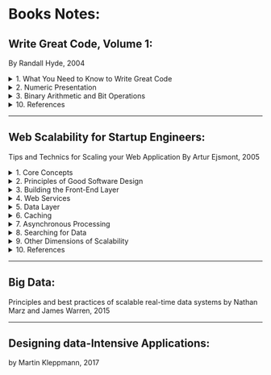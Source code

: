 # Books Notes:

## Write Great Code, Volume 1:
By Randall Hyde, 2004

<details>
<summary>1. What You Need to Know to Write Great Code</summary>
</details>

<details>
<summary>2. Numeric Presentation</summary>

- Radix: Base 
- Binary representation in programming languages: 
	- MASM t assembler adds a suffix: 
		- 1001b = 1001B = 10 base 10 
		- 1001 = One hundredand one base (radix) 10 
- Hexadecimal representation: 
	- How to make the difference between the numbers DEAD, BEEF, FEED, DEAF from standard program identifiers
	- C, C++, C#, Java add a prefix: 0xDEAD 
	- MASM adds a sufix h or H and should beggin with a digit (0-9): 
		- 0A001h, 234H
		- Something obiguous like "dead" would be written "0deadh" 
- Numeric String Presentation: 
	- Reading/writing a number from/to a user’s consol involve a string to number conversion (cin >> i in C++) 
	- A conversion from/to a string to/from a number is low 
	- It requires multiple steps
	- E.g., Conversation of a string to an unsigned integer: 
		- (1) Initialize an integer variable to 0 
		- (2) If there are no digits in the string, then the algorithm is complete and the variable holds the numeric value 
		- (3) Fetch the next digit (going from left to right) from the string 
		- (4) Multiply the variable by then and then add the digit fetched in step (3) 
		- Go to step (2) 
	- Converting an integer to a string takes even more effort 
		- It involves divisions by 10 
		- Division is very slow 
	- Great programmer will be careful the use of numeric/string conversions
		- Only use them when necessary 
- Internal numeric Representation: 
	- Make sure that your program use data objects that the machine can represent efficiently 
	- A Bit: 
	- A Nibble:
		- 4 bits
		- Most computer systems don’t provide efficient access to nibbles in memory 
	- A byte: 
		- 8 bits 
		- The smallest addressable Data item on many CPUs 
		- The CPU can efficiently retrieve data on a 8-bit boundary from memory 
		- It’s the smallest unit of a storage on most machines 
		- Many languages use bytes to represent objects that require fewer than 8 bits such as Boolean 
		- To describe bits within a bytes, a bit number is used: 
		- Bit 0: LO, the Low Order bit or Least Significant bit 
		- Bit 1: ...
		- Bit 7: HO, Highest Order or Most Significant bit 
	- A word: 
		- It has a different meaning depending on the CPU 
		- On some CPU, it’s a 16-bit Object 
		- On other CPU, it’s a 32-bit or 64-bit Object 
		- In the 80x86 terminology, it’s 16-bits quantity 
		- Bit number 0… 15, LO, HO 
	- A double word: 
		- It's also called: dword 
		- In the 80x86 terminology, it’s a 32-bit Object 
		- CPU handles efficiently objects up to a certain size (typically 32 or 64 bits) 
		- This doesn’t mean that we can’t work with larger objects 
		- It simply becomes less efficient to do so 
		- This is why you typically won’t see programme handling numeric objects much higher than about 128 or 256 bits
	- A Quad word: 64 bits 
	- A Long word: 128 bits (a convention in the book only) 
	- A tbyte: 
		- An 80-bit type that is on Intel 80x86 platforms 
		- The 80x86 CPU family uses tbyte variables to hold extended precision floating-point values and certain binary-coded decimal (BCD) values
- Signed Numbers - The 2’s complement numbering system: 
	- It uses the HO bit as a sign bit 
	- With n digits, we can represent -2^[n -1] to +2^[n-1] - 1
	- E.g., with a 8-bit number 0x80 (10000000) is the smalled 16-bit negative number
	- Negation Algorithm:
		- Invert all the bits in the number 
		- Add +1 and Ignore any overflow 
		- E.g. 1, 0x05 (+5) => (Inversion) 0xFA =>(+1) 0xFB (-5) 
		- E.g. 2, 0xFB (-5) => 0x04 => 0x05 (+5) 
		- E.g. 3, 0x80 (smallest negative number in 8-bit representation) => 0x7F => 0x80
	- Smallest negative number in n-bit doesn't have a positive representation in n-bit representation (see n-bit representation limit above)
	- A single negative value will have different representations depending on size of the representation:
		- E.g. 1, -64:
			- It's 0xC0 in a 8-bit representation 
			- It's 0xFFC0 in a 16-bit representation
		- E.g. 2, -126: 
			- It's 0x82 in 8-bit representation
			- It's 0xFF82 in a 16-bit representation
- Some useful Properties of Binary Numbers: 
	- If LO bit = 1 in a binary (integer) => odd
	- If LO bit = 0 in a binary (integer) => even 
	- If the n LO bit of a binary number all contain 0 => the number is evenly divisible by 2^n
		- 00011000 (+24) => it's divisible by 2^3 (+8)
		- 00101000 (+40) => it's divisible by 2^3 (+8)
		- 10101000 (-88) => it's divisible by 2^3 (+8)
	- If a binary value contains a 1 in bit position p and 0s everywhere else => it’s equal to 2^p
		- 00001000 (p: 3) is equal to 2^3 (+8)
		- 01000000 (p: 7) is equal to 2^7 (+128)
	- If a binary value contains all 1s from Bit 0 to bit p - 1 and 0 elsewhere => it’s equal to 2^p - 1
		- 00001111 (p: 4) is equal to 2^4 - 1 (+15)
		- 01111111 (p: 7) is equal to 2^7 - 1 (+127) 
	- Shifting all bits in a number to the left by 1 position multiplies the binary value by 2
		- Shift(00001110, -1):(14*2) 00011100 (1C:28)
		- What about signed binary numbers?
	- Shifting all bits of an unsigned binary number to the right by 1 position divides the number by 2
		- Shift(00001110, +1) (14/2) 00000111 (+7)
		- Shift(00000111, +1) (7/2) 00000011 (+3)
	- Multiplying 2 n-bit binary values together may require as many as 2*n bits to hold the result
	- Adding or substracting 2 n-bit binary values never requires more than n+1 bits to hold the result
	- Inverting all bits in a binary number is the same thing as negating (changing the sign) and then substracting 1 from the result
		- Not n = n * (-1) - 1
	- Incrementing (adding 1 to) the largest unsigned binary value for a given number of bits always produces a value of 0
	- Decrementing (substracting 1 from) zero always produces the largest unsigned binary value for a given number of bits
	- An n-bit value provides 2^n unique combinations of those bits
	- The value 2^n - 1 contains n bits, each containing the value 1
	- You should memorize all the powers of 2 from 2^0 through 2^16, as these values come up in programs all the time
- Sign Extension, Zero Extension, and Contraction:
	- Extension of a non-negative value is different from the extension of a negative value:
		- E.g. of a non-negative value: 0x40 in 8-bit is 0x0040 in 16-bit
		- E.g. of a negative value: 0x82 in 8-bit is 0xFF82 in 16-bit (see 2's compliment numbering system above)
	- The sign extension:
		- It's extending a value from some number of bits to a greater number of bits
		- It requires to copy the sign bit (1) into the additional HO bits in the new format
		- E.g., Assigning a smaller integer to a larger integer
		- It never fails but...
		- It isn't always free even if it seems easy
		- It may require more machine instructions than using data with 2 like-sized integer variables
		- It never fails
	- The zero extension:
		- It's the sign extension for unsigned values
		- It requires to copy 0 into the additional HO bits in the new format
		- It never fails but it isn't always free... see sign extension above
	- The sign contraction:
		- It's converting a value with some number of bits to the same value with a few number of bits
		- It can fail or generate a completly different number
		- E.g., sign contract of -448 from a 16-bit representation 0xFE40 to a 8-bit can fail or generate a different number 0x40 (+64)
		- C language simply stores the LO portion of the number into a smaller variable and throws away the HO portion 
		- The algorithm is:
		- 1st Check All HO bytes that we want to discard 
		- If any HO bytes contain a value different from either 0x00 or OxFF (sign), conversion can't be done
		- 2nd Check the HO bit of the resulting value
		- It must match every bit removed in the previous step (either 0s or 1s)
		- E.g., sign contract 16-bit values to 8-bit values:
		- 0xFF80 is possible (0x80): discarded byte is 0xFF, HO bit in the resulting number (80) is equal to bits removed (1s of 0xFF byte)
		- 0x0040 is possible (0x40): discarded byte is 0x00, HO bit in the resulting number (40) is equal to bits removed (0s of 0x00 byte)
		- 0x0100 isn't possible: discarded byte 0x01 isn't 0x00 nor 0xFF
		- 0xFF40 isn't possible: discarded byte 0xFF, HO bit in the resulting number (40) isn't equal to bits removed (1 of 0xFF byte)
	- Recommendations:
		- Use sign extension carefully as it isn't always free
		- Avoid sign contraction as much as possible
		- Compare the number to contract with upper and lower bounds values before contraction
		- In low-level languages such as C/C++, turn this into a macro (#define) otherwise our code may become unreadble
		- In high-level languages, a check may be done automatically, handle exceptions
- Saturation:

</details>

<details>
<summary>3. Binary Arithmetic and Bit Operations</summary>


</details>

<details>
<summary>10. References</summary>

- Books:
- Whitepapers:
- Articles:
- Talks:

</details>

---

## Web Scalability for Startup Engineers:
Tips and Technics for Scaling your Web Application
By Artur Ejsmont, 2005

<details>
<summary>1. Core Concepts</summary>

- Most scalability issues can be boiled down to just few measurements: 
	- Handling more data 
	- Handling higher concurrency levels 
	- Handling higher interaction rate 
- Vertical Scalability: 
	- Adding more I/O capacity by adding more hard drives in Redundant Array of Independent Disks (RAID) arrays 
	- I/O throughput and disk saturation are the main bottlenecks in database servers 
	- Adding more derived and setting up a RAID array can help to distribute reads and write across more devices 
	- RAID 10 
	- Improving I/O access times but switching to Solid-State drives (SSD). SSD and Sequential Read/write: The difference isn’t that big 
	- Even For some No SQL databases such as Cassandra, SSD is less attractive because of this sequential write/read
	- Reducing I/O operations by increasing RAM => this means more space for the file system cache and more working memory for the application
	- Improving network throughput upgrading network interfaces or installing new ones: 
		- Upgrade network provider’s connection or even upgrade your network adapters to allow greater throughput
	- Switching to servers with more processors or more virtual core (threads) 
	- Limits of Vertical Scaling: 
		- Cost: Cost of RAM of 256GB >>> RAM of 128GB ($18,000.00 >>> $3,000.00)
		- Database and applications limits due to Locks of share memory (lock contention)
- Isolation of services: 
	- It is moving different parts of the system to separate physical servers by installing each type of service on a separate physical machine
	- A service is an application like:
		- A web server (Apache for example) or 
		- A database engine (MySQL), 
		- File Transfer Protocol (FTP), 
		- DNS, cache, etc. 
	- Functional Partitioning: Divide your web app into smaller independent pieces and host them on separate machines 
		- Admin console where customers can manage their accounts: Machine 1, 
		- Main application business in Machine 2 
		- Each part of the app would use a different subdomain so that traffic would be directed to it based simply on the IP address of the web server 
- Content Delivery Network (CDN): 
	- It is a pScalability for Static Content 
	- A CDN is a hosted service that takes care of global distribution of static files (images, JavaScript, CSS, videos) 
	- It works as an HTTP proxy: 
		- Clients that need to download static files connect to one of the servers owned by the CDN provider instead of your servers 
		- If the CDN server doesn’t have the requested content yet, it asks your server for it and caches it from then on
	- This will reduce the amount of bandwidth your servers need
	- CDN would serve static content from the closest data center
- Horizontal Scalability: 
	- Distribution of the Traffic
	- Horizontally Scalable systems don’t need strong servers; they usually run on lots of cheap “commodity” servers
	- But it requires a specific architecture (different from 1 server system architecture)
	- Areas where it is easiest to achieve horizontally Scalability: Web Servers, Caches
	- Area where it is more difficult: databases, other persistence stores
	- Round-Robin DNS service: 
		- It used to distribute traffic among web servers 
		- It is a DNS server feature allowing you to resolve a single domain name to one of many IP addresses 
		- Once a client received an IP address, it will only communicate with the selected server 
- Web Services Layer (7): 
	- It contains our application logic (business)
	- It is decoupled from the front-end layer (presentation and business logic are decoupled)
	- It makes "Functional Partitions" easier to create
	- The communication protocol used between front-end app. and web services is usually "Representational State Transfer" (REST) or Simple Object Access Protocol (SOAP) 
	- They should be kept Stateless: this make easier to scale them horizontally
	- They're often deployed in parallel to front-end application servers rather than hidden behind them (because they're exposed to 3rd-Parties and directly to customers)
- Additional Components: Since frond-end servers and web services are stateless, web applications often deploy: 
	- Object caches (5): used by bother frond-end application servers and web services
	- Message queues (6): used to postpone some of the processing to a later stage and to delegate work to queue worker machines 
	- Queue Worker Machines (10): they're offline job-processing servers providing high-latency functions (such as asynchronous notifications and order fulfillment
- Data Persistence Layer: 
	- Most difficult layer to scale horizontally
	- It is an area of polyglot persistence: 
		- Where multiple data stores are used by the same company to leverage their unique benefits
		- It allows better scalability
- Application Architecture: 
	- Domain-Driven Design: It should evolve around the business model (it shouldn't revolve around a framework or any particular technology)
	- Front-end:
		- The layer translating between the public interface and internal service calls
		- It will live in Front-end Servers (should be as dumb as possible, see Front-end layer above)
		- It should allow communication over HTTP (AJAX, web sessions, for example)
		- It should be as a plugin that could be removed, replaced or plugged back in, plug mobile front-end or command line front-end
		- It should be decoupled from the web service layer (business logic) 
		- It shouldn't be aware of any databases/3rd-party services
		- It could send events to message queues and use cache back ends to increase the speed and scaling
		- Whenever we can cache an entire (fragment of) HTML page, we save much more processing time than caching just the related database query 
	- Web Services: 
		- This is called: Service-Oriented Architecture (SOA)
		- I don't consider SOAP, REST, JSON or XML in the definition of SOA, as they are implementation details
		- It will live only in the web services layer
		- It is where most of the processing has to happen
		- It is where most of the business logic should live
		- Multi-Layers Architecture, Hexagonal Architecture, Event-Driven Architecture
	- Supporting Technologies:
		- Message queues, application cache and search engine
		- They are usually 3rd party software products configured to work with our system
		- They could be considered as black boxes in the context of architecture
		- Data stores (Databases): they should also be considered as black boxes and as plug-and-play extensions
		- 3rd-party services: 
			- They are put outside of our system boundary 
			- They should be isolated by wrapping them in a layer of indirection (a good way to minimize the risk and our dependency on their availability)
	- Figure 1-10 High-level overview of the data center infrastructure:
		- ![Figure 1-10 High-level overview of the data center infrastructure](https://s3-us-west-2.amazonaws.com/hamidgasmi.com/Books/WebScalabilityforStartupEngineers/1-CoreConcepts-01.png)

</details>

<details>
<summary>2. Principles of Good Software Design</summary>

- Simplicity: Keep thing simple but no simpler
- Hide Complexity and Build Abstraction 
	- Local simplicity is achieved by ensuring that you can look at any single class/module/application and quickly understand what its purpose is and how it works 
		- When we look at a class:
			- We should be able to quickly understand how it works without knowing all the details of how other remote parts of the system work
			- We should only have to comprehend the class at hand to fully understand its behavior 
		- When we look at a module, 
			- We should be able to disregard the methods and think of the module as a set of classes 
		- When we look at an application, 
			- We should be able to identify key modules and their higher-level functions, 
			- but without the need to know the classes’ details 
		- When we look at a System, 
			- We should be able to see only our top level applications and identify their responsibilities 
			- without having to care about how they fulfill them 
	- At module level: No class should depend on more than few other interfaces or classes 
	- Avoid over engineering: 
		- This means building a solution that is much more complex than is really necessary
		- When we try to predict every possible use case and every edge case, we lose focus on the most common use cases
		- Good design allows you to add details and features later 
		- Build iteratively 
	- Test-Driven Development: 
		- Write tests first then implement the actual functionality 
		- Since we write tests first, we wouldn’t add unnecessary functionality as it would require us to write tests for it as well 
		- This allow us to focus on the output first (in other words the clients needs) before jumping on the solution 
		- Models of Simplicity in Software Design: 
			- Grails, Hadoop and Google Maps API are a few models of simplicity (great places for further study) 
			- Grails: Read Grails in Action and Spring Recipes 
			- Hadoop: (mapReduce paradigm, Hadoop platform). Open source
			- To read: MapReduce white paper and Hadoop in Action 
- Loose Coupling: to keep coupling between parts of our system as low as necessary
	- Avoiding unnecessary coupling by generating public getters/setters: never do it 
		- Make them protected/public only when it is really necessary 
		- Hide as much as we can and expose as little as possible 
	- Avoiding unnecessary coupling: 
		- When clients of a module/class need to invoke methods in a particular order for the work to be done correctly 
		- Often it's caused by bad api design, such as the existence of initialization functions 
		- Clients of modules/classes shouldn’t have to know how you expect them to use our code 
	- Avoiding unnecessary coupling by avoiding circular dependencies between layers of the same application/modules/classes 
	- A diagram of a well-designed module should look more like a tree (directed a cyclic graph) rather than a social network graph 
	- E.g. of loose coupling: the design of Unix command-line programs and their use of pipes
	- E.g. of loose coupling: Simple Logging Facade for Java (SLF4J) 
		- To check it’s structure and to compare to Log4J and Java Logging API 
	- Books to read regarding loose coupling: 1,2,10,12,14,22,27,31 
	- DRY - Don’t Repeat yourself: 
		- Avoid reimplementing functions that exists: hashing functions, sorting, b-trees, model view controller (MVC) frameworks, database abstraction layers 
		- Use libraries/tools/frameworks that do exist. Start 1st by searching online if there are any open-source alternative available out there 
		- Use Design Patterns. Books: 1, 7,10,36,1 
		- Create web services to avoid duplicating a functionality into each application 
	- Coding to Contract or coding to interface: 
		- By creating explicit contracts, we extract the thing that clients are allowed to see and depend upon 
		- For methods, the contract is their signature 
		- For classes, the contract is the public interface of the class: all accessible method and their signatures 
		- For modules, the contract includes all the publicly available classes/interfaces and their public method signatures 
		- For applications, the contract means some form of a web service API specification 
		- We should depend on the contracts instead of implementation whenever we can 
		- Interfaces should only depend on other interfaces and never on concrete classes 
		- Classes should depend on interfaces as much as possible 
	- Draw Diagrams: 
		- Use case, class diagram, module diagrams 
		- UML books: 1,7,10 
		- Tool: Cloud based too: draw.io 
- Single Responsibility: 
	- Classes should have one single responsibility and no more 
	- This will let our module/application/system decoupled and makes easy our unit tests
	- Guidelines: If a class breaks any of the guidelines below, it is a good indicator that we may need to revisit and potentially refactor it 
	- Class Length: Keep a class length below 2 to 4 screens of code 
	- Dependency: Ensure that our class depend on no more than 5 other interfaces/classes 
	- Ensure that a class has a specific goal/purpose 
	- Class Comment: 
		- Summarize the responsibility of the class in a single sentence
		- Put it in a comment on top of the class name 
		- If we find it hard to summarize the class responsibility, it usually means that our class does more than one thing 
	- On the higher level, module or application we should 
		- limit the scope of each of them 
		- Isolate them from the rest of the system by using an explicit interface (a web service, for example) 
		- summarize its responsibility in 1 or 2 sentences 
	- Helpful Concepts: 
		- Design Patterns as strategy, iterator, proxy and adapter (books: 5, 7) 
		- Domaine-driven design (book: 2) 
		- Good software design books (1, 3, 7)
- Open-Closed Principle: 
	- It stands for "open for extension and closed for modification" 
	- It "... Maximizes the number of decisions not made." - Robert Martin
	- It allows us to leave more options available and delay decisions about the details 
	- It reduces the need to change existing code 
	- We should make the code flexible: Generic types, Interfaces, Comparators
- Dependency Injection: 
	- It provides references to objects that the class depends on, instead of allowing the class to gather the dependencies itself 
	- It is about knowing as little as possible: 
		- It allows classes to "not know" how their dependencies are assembled, 
		- Where they come from, or what actual implementation are fulfilling their contracts 
	- It can be summarized as:
		- Not using the "new" keyword in our classes and 
		- Demanding instances of our dependencies to be provided to our class by its clients 
		- We could use a constructor-based dependency injection 
	- It is limited to object created and assembly of its dependencies 
	- E.g., Java Spring framework or Grails framework 
- Inversion of Control (IOC): 
	- It is a broad principle that includes Dependency Injection principle
	- It is a method of removing responsibilities of a class to make it simpler and less coupler to the rest of the system 
	- It is not having to know who will create and use your objects, how, or when 
	- Instead of us being in control of creating instances of our objects and invoking methods, 
	- We become the creator of plugins or extensions to the framework 
	- IOC will look at the web request and figure out which classes should be instantiated and which components should be delegated to
	- E.g., Spring, Symfony, Rails, Java EE containers 
	- Components of a good IOC framework include the following: 
		- We can create plugins for our framework 
		- Each plugin is independent and can be added or removed at any time 
		- Our framework can auto-detect these plugins, or there is a way of configuring which plugin should be used and how 
		- Our framework defines the interface for each plugin type and it isn't coupled to plugins themselves 
- Designing for Scale: 
	- It comes with costs: 
		- 90% of startups fail; 
		- 9% succeed moderately and have limited scalability need; 
		- < 1% of them ever grow to the size that requires horizontal scalability 
	- Do not overengineer by preparing for scale that we will never use
	- Estimate first carefully the most realistic scalability needs of our system and design accordingly
	- Could be broken down to 3 basic design techniques: 
		- Adding more clones: adding indistinguishable components 
		- Functional partitioning: dividing the system into smaller subsystem based on functionality 
		- Data partitioning: keeping a subset of the data on each machine 
- Adding More Clones: 
	- It is the easiest and most common scaling strategy 
	- It is design our application in a way that would allow to scale by simply adding more clones (an copy of a component or a server) 
	- It is to be able to send each request to a random clone and get a correct result 
	- Pay attention to where you keep the application state and how we propagate state changes among our clones 
		- It works best for stateless services: it doesn't depend on the local state of the server so processing the request doesn't affect the way the service behaves)
		- Not stateless services are also using this technique. It is challenging though because we need to find ways to synchronize (by using replication for example) all clones and make them interchangeable 
	- Adding more Web Servers Clones: 
		- It is to distribute the load equally among the all web servers 
		- It is done by a load balancer 
- Functional Partitioning: 
	- It is about creating subsystems out of different parts of our system 
	- From infrastructure perspective, functional partitioning is the isolation of different server roles 
	- We divide our data centers into different server types: object cache servers, message queue servers, queue workers, web servers, data store engines, and load balancers 
	- It is the key practices of SOA architecture 
	- Our services could share underlying infrastructure (data store servers, for example) or they could be hosted separately. By giving our services more autonomy, we promote coding to contract and allow each service to make independent decisions as to what components are required and what the best way to scale them out is 
- Data partitioning: 
	- It is to partition the data to keep subsets of it on each machine instead of cloning the entire data set onto each machine 
	- It is the most complex and expensive technique because we need to be able to locate the partition on which the data lives before sending queries to the servers and that queries spanning multiple partitions may become very inefficient and difficult to implement 
	- Share-nothing principle:
		- each server has its own subset of data, which it can control independently 
		- Each node (server) is autonomous and propagation (replication) and locking aren't needed 
- Design for Self-Healing (Availability, monitoring): 
	- It is designing software for high availability and self-healing 
	- A system is considered available as long as it performs its functions as expected from the client's perspective 
	- It doesn't matter if the system is experiencing internal partial failure as long as it does not affect the behavior that clients depend on 
	- Systems are measured in the "numbers of nines":
		- A system with availability of 2 nines is available 99% of the time (3.5 days of outage per year) 
		- A system with availability of 5 nines is available 99.999% of the time (5 minutes of outage per year) 
	- Failure must be considered a norm, not a special condition (hope for the best but prepare for the worst): with 1000 servers can easily give us a few failing servers every single day. There're other reason for failure such as power outages, network failures (timeouts for example) and human errors 
	- E.g.:
		- Netflix's Chaos Monkey. Netflix decided that the best way to prove that the system can handle failures is to actually cause them on an ongoing basis and observe how the system responds 
		- Crash-Only concept: the system should always be ready to crash, and whenever it reboots, it should be able to continue to work without human interaction (CouchDB implement this concept and doesn't even provide any shutdown functionality: if you want to stop a CouchDB instance, you just have to terminate it) 
	- In practice, it is mainly about removing single points of failure and graceful failover 
		- Single point of failure is any piece of infrastructure that is necessary for the system to work properly 
		- E.g., DNS server (Domain Name System) if we have only one; database master server; file store server 
		- Solution 1: Redundancy (if it is a good investment): is having more than one copy of each piece of data or each component of the infrastructure 
		- Solution 2: without a redundancy, special attention + prepare a disaster recovery plan (business continuity plan) for all pieces of infrastructures 
	- Self-Healing example: it is about minimizing the mean time to recovery and automating the repair process. An example is: Cassandra 
		- Mean time to recovery is the key component of the availability equation. Mean time to failure / (mean time to failure + mean time to recovery) 
		- So if you can't control mean time to failure (if you're using cloud infrastructure for example), we need to focus on mean time to recovery. In fact, Cloud hosting services like AWS use cheaper hardware, trading low failure rates for low price

</details>

<details>
<summary>3. Building the Front-End Layer</summary>

- Approaches to building web application:
	- Traditional multipage web application: 
		- Each request result is the browser reloading an entire page with the response received from the server
		- 2 decade old but still used for its simplicity
		- In the scope of this book
	- Single-page application (SPAs):
		- These execute the most business logic in the browser
		- They built in JavaScript (mainly)
		- Web servers often reduced to providing a data api and security layer
		- Any action on user interface, JavaScript code may initiate asynchronous calls to the server to load/save data
		- Based on the response received, JavaScript code replaces parts of the user interface
		- Popular with AngularJS and mobile app framework like Sencha Touch and Ionic
		- It isn’t in this book scope
	- Hybrid applications:
		- They way modern web application are built
		- Hybrid of 2 approaches above
- Managing State
	- State: it is any data The would have to be synchronized between servers to make them identical
	- Stateless: property of a service/server/object 
		- It doesn’t hold any data (state)
		- It makes instances of the same type interchangeable
		- It allows better Scalability
		- They delegate to external services/servers/objects any data that need to be synchronized across other servers/services/objects
	- Stateful:
		- It does hold data that other instances can’t access
		- Examples: user session data, local files, local memory state, locks
- Types of states stored in the frontend layer:
	- Managing HTTP Session:
	- HTTP protocol is stateless
	- There’re techniques to create a concept of a session on top of HTTP so that sever could recognize multiple requests from the same user as parts of same session
	- HTTP Sessions are implemented using cookies
	- To make services dealing with sessions stateless, there’re 3 ways:
		- Store session state in cookies: simple but could reduce performance if session size is big
		- Delegate the session storage to an external data store: Memcached, Redis, DynamoDB, Cassandra, Teracotta an object-clustering technology for Java JVM-based languages (Groovy, Scala, Java) Teracostta allows for transparent object access from multiple machines by introducing synchronization, distributed locking , and consistency guarantees
		- Use a load balancer that supports sticky sessions: web servers are stateful but the load balancer assigns a web server for each client and by injecting a load balancer cookie (additional) to the responses, it allows to keep track of each user is assigned to which server It isn’t recommended!
- Managing files: there’re 2 types of files
	- User-generated content being uploaded to our servers
	- Files generated by our system that need to be downloaded by the user:
		- Sometimes, we can get away with generating files on the fly and avoid storing them
		- But in many cases, we need to store the files in their exact form to ensure they will never change (invoices)
	- Technology: Simple Storage Service (S3 private or public bucket), Azure Blob Storage as the distributed file storage for our files. Cheap and a good fit in the early stages of development, when it may not make sense to store all files internally on our infrastructure
	- Public files: We should always use a content delivery network (CDN) provider to deliver public files to our users. By setting a long expiration policy on public files, we’ll allow CDN to cache them effectively forever. Then, the original servers will receive less traffic, thereby making them easier to scale
	- Private files: CDN isn’t used. Simple storage service (S3 private bucket, for example)
	- Technology 2: 
		- build our own file storage and delivery solution 
		- Look for open source components, but we’ll most likely need to build and integrate the system ourself (considerable amount of work) 
		- To use Redundant Array of Independent Disk (RAID) controllers and distribute files among your file servers (if lot of files to store but do not need a lot of throughput) 
		- Think about high availability issues (Redundancy on 1 drive may not be enough, to store files on multiple physical servers) 
		- Think about a lot of concurrent reads and writes on the same files
		- We may then need to partition a larger number of smaller file servers or use SSDs to prove higher throughput and lower random access times
		- To consider partitioning our files by uploading them to a randomly selected server and then storing the location of the file in the metadata database. As we need more servers, we can then use weighted random server selection, which allows us to specify the % of new files written to each node
		- High availability can be achieved by RAID controllers, or make our application copy each file to 2 servers at same time or use something like rsync to keep each of our “master” file servers in sync with the slave
	- Technology 3: opt for an “out of the box”, open-source data store to store our files. MongoDB allows us to store files within a MongoDB cluster by using GridFS 
		- GridFS is a MongoDB extension that splits files into smaller chunks and stores them inside MongoDB collections as if they were regular documents
		- Benefit: we only need to scale 1 system, and we can leverage partitioning and replication provided by MongoDB instead of implementing our own
		- It may add some performance overhead
	- Technology 3 Similar: Astyanax Chunked Object Store release as open-source by Netflix
		- It uses Cassandra as the underlying data store
		- This allows us to leverage Cassandra’s core features like transparent partitioning, redundancy, and failover
		- It then adds file storage-specific features on top of Cassandra’s data model
		- It optimized access by randomizing the download order of chunks to avoid hotspots within the cluster
		- It may add some performance overhead
		- Learn more about distributed file systems like google file system (GFS), Hadoop Distributed File System (HDFS), ClusterFS, and fully distributed and fault-tolerant design
- Managing Other Types of State:
	- E.g., local server cache, application in-memory state, resource locks
	- Frontend cache could be inconsistent and application are sensitive to that (eCommerce cached prices)
		- if they’re in each web server. For example: real-time bidding application. Complexity to coordinate invalidation of old cached data in all caches
		- Solution (Stateless): Shared Object Cache: so there is only 1 copy of each object and it could invalidate more easily
		- Some use cases aren’t sensitive to cache inconsistency. For example, online blogging plateform like Tumblr.com
	- Resource Lock:
		- They’re used to prevent race conditions and sync access shared resources
		- In some cases, they’re used in frontend layer to guarantee exclusive access to some resources 
		- Distributed Lock System is needed here: 
		- lock state should be pushed out of the application server (same way as http state)
			Create an independent service for locks
			Used this service on all web app servers to share locks globally
			Downside: increases latency
			Tech related to Java: Zookeeper with Curator library developed by Netflix. 47, L16, L17
			Tech related to PHP or Ruby: simple lock based on atomic operations of NoSQL data stores (add operation in Memcached)
			Locks could be implemented with Redis, MySQL and postgreSQL
- Components of the Scalable Front End
	- DNS(Domain Name System):
	- It is to find the server IP address
	- It is recommended to use a 3rd party hosted service
	- Amazon Tech: Route 53 (it is seamlessly integrated with amazon ecosystem such as Elastic Load Balancer)
	- Amazon Tech: latency based routing of Route 53 to direct clients to the closest data center. L20-L21-L22. It works as GeoDNS but the data center is selected based on the latency measurement It is more robust than GeoDNS as measurements could change over time, depending on network congestion, outages, and routing pattern 
	- GeoDNS: Data center is chosen based on location of the client
	- Other tech: easydns.com, dnsmadeeasy.com, dnsimple.com, dyn.com: they all offer similar level of service, latencies and uptime guarantees (L23-L34)
	- Load Balancers:
		- Before, DNS used to be used as load balancers (Round-Robin DNS). It is not recommended now a days since they aren’t transparent for clients (removing or adding a web server isn’t good since clients may have cached the IP address and will still use the old ones + propagation delays)
		- It is recommended to use a load balancer. DNS will have 1 IP address. No dns change is load balancers are removed/added
		- Benefit 1: hidden server maintenance:
			Take a web server out or the load balancer pool
			Wait for all active connections to « drain » and the safety shut down the web server without affecting even a single client
			Good for « rolling updates » and deploy new software across the cluster without any downtime
		- Benefit 2: Seamlessly increase capacity:
			Add more web servers at any time: transparent for clients
		- Benefit 3: efficient failure management
			Quickly Remove any faulty server and replace it if needed
		- Benefit 4: automated scaling:
			If cloud based hosting with ability to configure auto-scaling 
			Amazon, open stack, rackspace
			Add/remove servers could be done automatically throughout the day
		- Benefit 4: effective resource management:
			To use Secure Sockets Layer (SSL) offloading to reduce web servers needs
			Also called SSL termination
			It is a load balancer feature allowing us to handle all SSL encryption/decryption work on the load balancer and use unencrypted connections internally »
			It is recommended
	- Load Balancer as a Hosted Service:
		- If web app is hosted on AmazonEC2 or Azure: this solution is then recommended
		- Elastic Load Balancer (ELB): it is cheapest and simplest solution to start with (one less component to manage)
		- ELB scales transparently (done by Amazon)
		- ELB has built-in high availability. Do not worry about it becoming a single point of failure
		- ELB is cost effective with minimal up-front costs
		- ELB integrates with auto scaling and allows for automatic EC2 instance replacement in case of web server failures
		- ELB can perform SSL termination
		- ELB supports graceful back-end server termination by use of the connection draining feature
		- ELB can be fully managed using Amazon SDK so that we can automate LB config changes 
		- Downside of ELB: it needs some time to « warm up » and scale out. If you get sudden spikes in traffic that requires doubling capacity in a matter of seconds or minutes, ELB may be be too slow
		- They (ELB or Azure’s LB) allow internal load balancers
	- Self-Managed Software-Based Load Balancer:
		- It is an open-source software-based LB
		- Good If hosted on a cloud with LB or doesn’t meet our requirements
		- Tech Reverse Proxy such as Nginx
		- Specialized open-source LB product like HAProxy
		- Nginx is also a reverse HTTP proxy: it can cache http responses from our servers. This quality makes it a great candidate for internal web service LB
		- HAProxy: simple. It has built-in High-Availability support. Could be configured either as a layer 4 or layer 7 LB
			When it is set up to be a Layer 4 proxy, it doesn’t inspect higher level protocols to distribute the traffic. This allow HAProxy to be a LB for any protocol, not just HTTP/HTTPs
			When it is set up to be a Layer 7 proxy, it supports sticky sessions and SSL termination but needs more resource in this case
	- Hardware Load Balancer:
		- A dedicated device for LB
		- Good if we’re hosting a high-traffic website in our own physical data center
		- Tech: devices like Big-IP from F5 or Netscaler from Citrix
		- Hardware optimized for LB: L25-L26
		- Expensive
- Web Server:
	- They shouldn’t have much business logic
	- They should be treated as a presentation and web service results aggregation Layer
	- Tech: dynamic languages: PHP, Python, Groovy, Ruby, JavaScript (Node.js). They make frontend problems easy to solve such as SEO, AJAX, internationalization, and daily template changes
	- Not recommended tech: pure java or C or a constraining framework like Java EE, JSF, or CGI
	- It is beneficial to have the same technology stack across all of our layers
	- How to choose a tech stack: L27-L28
- Caching:
	- 1st integrate a CDN: we can use it to proxy all of the web requests coming to our servers, or we can use it solely for static files like images, CSS, and JavaScript files Not all web app can use a CDN to effectively cache entire pages
	- 2nd implement reverse proxies: CDN isn’t always possible: more personalized our content is and the more dynamic the nature of our web app, the harder it becomes to cache entire http responses. In this case, we may be better off deploying our own reverse proxy servers to gain more control over what is cached and for how long Reverse proxies tech: Varnish, Nginx
	- 3rd Store data directly in the Browser: modern browsers allow us to store up to megabytes of data
		- Good for web app for mobile clients or SPAs
	- 4th Object Cache on Web Servers: if requests can’t be satisfied from browser caches or reverse proxies
		- Tech: Redis, Memcached
		- Examples: Facebook w62, Printerest L31, Reddit L32, Tumblr L33
- Auto-Scaling:
	- Scale out or scale down automatically depending on the volume of the traffic and server load
	- It is a technique rather than a component of our infrastructure
	- By using the history volume of the traffic (days, weekends, time of the day), scale out or scale down accordingly
	- Tech: Amazon, azure, Rackspace
	- For Amazon requirement for auto-scaling:
		- EC2, 
		- Create a web server image (Amazon Machine Image -AMI
		- Configure AMI to be able to bootstrap itself and join the cluster automatically
		- Everything needed for a new EC2 instance to be fully functional web server must be in the AMI file itself, passed in by AMI launch parameters, or fetched from a remote data store
		- We can also use Amazon storage services like SimpleDB to store bootstrap configuration for EC2 instances
		- Next, we can create an auto-scaling group to define scaling policies. It is a logical presentation of our web server cluster and it can have policies like « add 2 servers when CPU utilization is over 80% »
		- Amazon has a powerful policy framework, allowing us to schedule scaling events and set multiple threshold for different system metrics collected by Cloud Watch (a hosted service used to gather system-level metrics) »
		- When we create an auto-scaling group, we can also decide to use Amazon ELB. Then new instances added to the auto-scaling group will be automatically added to the LB pool as soon as they complete boostrapping
		- Peak: good user experience?
		- Trough: in a cost-effective manner
- Deployment Examples:
	- AWS Scenario:
		- Good for young startups
		- Amazon CloudFront: Amazon’s CDN
		- S3 buckets: location to store static files. It could be public or private
	- Private Data Center: 
		- CDN and DNS is recommended to use a 3rd party providers
	- Private data center good if:
		- We may require more predictable latencies and throughput. Hosting on our own hardware let’s us achieve submilisecond server-to-server round trips
		- Hardware servers are much more powerful than virtual servers. We’ll need many fewer machines when migrating from the cloud to bare hardware
		- Buying servers up front is expensive for a small company, but once it’s network engineering team grows and is managing over hundred servers, it may become cheaper to have our own servers rather than renting « compute units » Vertical scaling is in general more effective when done using our own hardware (RAM, I/O, SSD drives are still very expensive in the cloud when compared to regular servers)
		- Strict legal restrictions
	- Shared files deployment: depends on the throughput and data size. It is recommended solutions where the application doesn’t have to know how files are stores and replicated 
		- FTP server (File Transfer Protocol): simple
		- SAN (Storage Area Network): sophisticated
		- NoSQL data stores: sophisticated
	- We’ll need to be able to serve these files via a CDN:
		- We’ll need to put a layer of web servers in front of our file storage to allow public access to our files via the CDN
	- Books: 8, 48, 49
		- Modern web framework Spring: 14
		- Grails: 22,34: they promote good web app architecture
		- Cloud hosting: 29, w34-w36,w38

</details>

<details>
<summary>4. Web Services </summary>

- Designing Web Services:
	- Web Services an an Alternative Presentation Layer:
		- Oldest approach: Build web app 1st and then add web services on top of it
		- Monolithic approach
		- Easy to implement. Could be good for MVPs since business model isn’t tested. But not good from scalability perdpective	
	- The API-First Approach:
		- It is a new approach
		- It implies designing and building api contracts first and then building clients consuming that API
		- It came 1st as a solution to the problem of multiple user interfaces
		- It is usually much more difficult in practice than it might sound
		- It is better suited for more stable companies than it is for early-phase startups
		- It may be a cleaner way to build software, but it requires more planning, knowledge about your final requirements, and engineering resources as it takes more experience to design a scalable web service and make it flexible at the same time
	- Pragmatic Approach:
		- Learn and fail fast: no api first approach
		- Then once the idea is tested, implement a web service
		- As a result of this mixed approach, we’re likely going to end up with a combination of tightly coupled small web applucation of little business value and a set of web services fulfilling more significant and well-defined needs
- Types of Web Services:
	- Function-Centric Services:
		- The concept is to be able to call functions’ or objects’ methods on remote machines without the need to know how they are implemented (language, architecture)
		- All arguments and data needed to execute that function would be serialized and sent over the network to a machine that is supposed to execute it… serialize the result and send it back over the network
		- In practice, this was much more difficult to implement across programming languages, Central Processing Unit (CPU) architectures, run-time environments as everyone had to agree on a strict and precise way of passing arguments, converting values, and handling errors… additionally, we have to deal with resource locking, security, network latencies, concurrency, and contracts upgrades
		- There were a few types: Common Object Request Broker Architecture (CORBA), Extensible Markup Language - Remote Procédure Call (XML-RPC), Distributed Component Object Model (DCOM), and Simple Object Access Peotocol (SOAP)
		- SOAP became the dominant technology
		- SOAP implementation is to use XML to describe and encode messages and the HTTP to transport request and responses between clients and servers (WSDL and XSD files)
		- Impraticable with web technologies like PHP
		- We can’t use HTTP-level caching with SOAP: because soap requests are issued by sending XML documents (request parameters and method names are contained in the XML document itself The Uniform Resource Locator URL doesn’t contain all the information needed to perform the remote procedure call)
		- The fact above makes SOAP much less scalable in applucation where the web service response could be cached by a reverse proxy
		- Some SOAP ws-* are stateful
		- Not recommended!
	- Ressource-Centric Services
		- Each resource can be treated as a type of object, and there are only few operations that can be performed on the objects (create, delete, update, and fetch)
		- REST Framework: an HTTP service with a routing mechanism to map the URL patterns to our code
		- Drawbacks: Clients won't be able to auto-generate the client code or discover the web service behavior
		- Benefit: it is less strict, allowing nonbreaking changes to be released to the server side without the need to recompile and redeploy the clients
		- A way to go around the problem of discoverability is for the service provider to build and share libraries for common languages Client code needs to be written only once and then can be reused by multiple customers/partners This puts burden on the service provider, but allows you to reduce onboarding friction and create even better abstraction than autogenerated code would
		- Security: the client would 1st authenticate (often using Oauth 2) and then provide the authentication token in HTTP headers of each requests 
		- REST services depend on HTTPS
		- They're stateless and public operations performed using GET method could be cached transparently by HTTP caches
- Scaling REST Web Services - Keep Service Machines Stateless:
		- Push all shared state out of our web service machines onto shared data stores like object caches, databases, and message queues (see previous chapter)
		- The only type that is safe to keep on our web service machines are cached objects, which don't need to be synchronized or invalidated in any way. By definition, cache is disposable and can be rebuilt at any point of time, so server failure doesn't cause any data loss
		- Use cases where we'll need to share some state between our web service machines:
			- Security: as our web service is likely going to require clients to pass some authentication token with each web service request (token to be validated on the web service side). The best approach is to use a shared in-memory object cache by mapping the authentication token and have each web service machine reach out for data needed at request time (this makes easy to invalidate it when users' permissions change)
			- How to support resource Locking: this could be handled by distributed lock systems (Zookeeper) or develop our own lock service using a data store of our choice. To make sure our web services scale, we should avoid resource locks for as long as possible and look for alternative ways to synchronize parallel processes (it is challenging and creates an opportunity for our service to stall or fail) Alternatives of locks are sometimes possible: use optimistic concurrency control where we check the state before the final update; use message queues as a way to decouple components and remove the need for resource locking
			- How to avoid deadlocks: If we decide to use locks, it is important to acquire them in a consistent order. For example, if we're locking 2 user accounts to transfer funds between them, make sure we always lock them in the same order (the account with an alphanumerically lower account # gets locked first)
			- Lock granularity: if we go with locks, we need to strike a balance between having to acquire a lot of fine-grained locks and having coarse lock that block access to large sets of data 
			- Fine-grained locks increase latency as we keep sending requests to the distributed locks service. They may also increase the complexity and losing clarity as to how locks are being acquired and from where => source for deadlocks
			- Few coarse locks: may reduce the latency and risk of deadlocks, but we can hurt our concurrency at the same time, as multiple web service threads can be blocked waiting on the same resource lock		
		- Application-level transactions: transactions can become difficult to implement, especially if we want to expose transactional guarantees in our web service contract and then coordinate higher-level distributed transactions on top of these services
			- A distributed transaction is a set of internal service steps and external web service calls that either complete together or fail entirely (it is similar to database transaction). The most common method of implementing distributed transactions is the 2 Phase Commit (2 PC) algorithm Stay away from distributed transactions and consider alternatives instead
			- Alternative 1: is to not support them at all
			- Alternative 2: is to provide a mechanism of compensating transaction. A compensating transaction can be used to revert the result of an operation that was issued as part of a larger logical transaction that has failed
- Scaling REST Web Services - Caching Service Responses:
		- It is about using the power of HTTP protocol caching (Get requests: Make sure 1st than it doesn't cause any state change or data updates... Even logs that could be useful for BI and advertising teams)
		- Be careful to web servers' local object caches. This could make each local cache to have its version
		- Identify web services which require authentication and which do not 
			- Authenticated REST endpoints could make each user to see different data based on their permissions. This means that the URL isn't enough to produce the response for the particular user
			- Instead the HTTP cache would need to include the authentication headers when building the caching key
			- This cache separation (a separate cache for each user) is good if our users should see different data, but it is wasteful if they should actually see the same thing
			- Authenticated REST resources by using HTTP headers like Vary
			- To leverage HTTP caching: make as many of our resources public as possible. This allows us to have a single cached object for each URL
- Scaling REST Web Services - Functional Partitioning:
		- It is a way to split a service into a set of smaller, fairly independent web services, where each of them focuses on a subset of functionality of the overall system
		- For example for an e-Commerce website, we could have two functional partitioning. 1st one for products and the second one for customers
		- The 2 functional partitioning could have differences in access patterns (More reads for products; more write for customers) => this result in different scalability needs
		- Does it make sense to use the same caching for both services?
		- Does it make sense to use the same type of data store?
		- Are both services equally critical to the business, and is the nature of the data they store the same?
		- Do we need to implement both of these vastly different web services using the same technology stack?
		- It would be best if we could answer "No" to these questions
		- Be careful of performing functional partitioning too early or creating too many partitions: when new use cases arise that require a combination of data and features present in multiple web services. For example, what if we need to built a recommendation service where we need data from both services (products and customers)

</details>

<details>
<summary>5. Data Layer</summary>

- Scalling a relational database engine (MySQL):
	- Replication: have multiples copies (clones) of the same data stored on different machines
		- Master-Slaves replication:
			- 1 Master dedicated for clients' writes requests (CUD: Creates, Updates, Deletes)
			- N Slaves dedicated for clients' read requests (R: Reads)
			- Synchronization (Master - Slave servers) is done through a log file called a binlog
			- The master writes CUD binlog statements in with a statement sequence # 
			- Each Slave server copies statements from binlog file to its a relay log file. Then statements are executed on slave's dataset 
			- Each slave server maintains the offset of the most recently seen statement from which to execute next statements
			- Master and its Slaves servers replication is asynchronous: The master server writes on its own binglog file regardless if any slave servers are connected or not. The slave servers know where they left off and make sure to get the right updates
			- Therefore, Master and Slaves servers are decoupled	
			- Replication lag: it takes some time to a data to be replicated on all slave servers. It should take < 1 second
			- Reads could be distributed on slave server (a Slave 1 for regular application queries, a Slave 2 for slow read queries such as reporting queries)
			- Use it to perform zero-downtime backups
			- Slave failure: If a slave server dies, we can simply take it out of rotation (stop sending requests to that server). It isn't a big concern
			- Master failure: MySQL doesn't support automatic failover or any mechanism of automated promotion of slave to a master. It is a manual process (find out a slave that is most up to date. Then reconfigure it to become a master. Make sure that the remaining slave servers are identical to the new master. Reconfigure them to replicate from the new master) 
			- We have a single source of truth semantics
		- Master-Master replication:
			- 2 master servers that could accept writes
			- Circular Replication: Master A replicates from Master B and Master B replicates from Master A
			- Binlog stores: the server name the statement was originally written to. This way, a statement isn't executed twice on the same server
			- Complex but it is a could be used as a faster solution for master server failover: In case of Master A failure, our application can be quickly reconfigured to direct all writes to Master B
			- Masters can also have the same number of slave servers. Our application can be then running with equal capacity using either of the groups
			- This could be used to upgrade our software/hardware with minimal downtime (upgrade one group at a time)
			- It isn't recommended to let the application write on both masters at same time: higher complexity and risk of data inconsistency Use auto-increment and UUID() in a specific way to make sure we never end up with the same sequence # being generated on both masters at the same time (see below) 
			- It isn't a scalability tool: master servers perform all writes (they don't do less) + additional writes relay log. Master servers have the same data size (more memory, more disk...)
			- We lose a single source of truth semantics
		- Ring Replication:
			- When 3 or more master servers
			- It is the worst replication variants discussed so far
			- Reduce availability (higher chance of one of servers failing) and makes failure recovery more difficult
			- This increases replication lag: each write jumps from master to master until it makes a circle (if 4 master servers and 0.5 second for each replication then: 1.5 second for all replication)
			- We lose a single source of truth semantics
		- Replication challenges:
			- Rebuilding a MySQL slave is manual process: In fact, MySQL doesn't allow us to bootstrap a slave from an empty database. We need a consistent backup of all of the data and the corresponding sequence # of the last statement that was executed. From there, the slave server could be started and it will begin catching up with the replication backlog. It could be long for busy databases
			- Master failure management: see Master-Slaves replication above
			- Replication lag:
				- How to make sure that a read request that happen after a write get the most recent data?
				- No matter which server we ask, there may be an update on its way from the master that can't be seen yet
				- This is called eventual consistency
				- To prevent this timing issue, one approach is to cache the data that has been written on the client side so that we wouldn't need to read the data that we have just written
			- It isn't a way to scale data set size (since the whole data set is cloned in all servers)
			- There're many ways in which we can break MySQL replication or end up with inconsistent data: 
				- Using functions that generate random numbers or 
				- Executing an update statement with a limit clause may result in a different value written on the master and on its slaves 
				- Once master and slaves get out of sync, we are in serious trouble, as all of the following CUD statements may also behave differently on each of the servers
				- Open-Source tools that can help us to discover such problems: pt-table-checksum, pt-table-sync
			- Deploy multiple levels of slaves to increase the read capacity:
				- A good way to Scale the number of read queries per second
	- Data Partitioning (Sharding):
		- It is to divide the data set into smaller pieces so that it could be distributed across multiple machines
		- It is a scaling tool since none of the servers would need to deal with the entire data set
		- The servers become independent from one another, as they share nothing (in the simple sharding scenario)
		- Choosing the Sharding Key: It a way to find the server (the shard) where the data is stored by using the sharding key: 
		- Mapping with an Algorithm that allow us to map the sharding key value to the actual server number ()
			- This will make difficult to scale up: if new servers are added, the mapping algorithm will change and return wrong server # 
			- For example, modulo based mapping, with 3 servers (0, 1, 2), user id = 8 would return server 2
			- But with 4 servers (0, 1, 2, 3), user id = 8 would return 0
		- The mapping should allow servers to end up with roughly the same amount of data
			- For example, Sharding based on country of origin won't assure an equal distribution
			- Some servers will have large data sets
			- Eventually, they will end up in situation where one bucket becomes so large that it can't be handled by a single machine any more!
		- Mapping with a separate database: 
			- We could look up at the server # based on the sharding key value
			- It fix the issue above of adding new shards
			- Data could be migrated incrementally from one server to another, one account at a time
			- To migrate a user, we need to lock their account, migrate the data, update data mapping table and then unlock the user account
			- Migrate top sales clients to separate dedicated database instances to give them more capacity (sales scenario)
			- Or in another scenario, if activity isn't a good thing, migrate top noise clients into a database with all noisy users to punish them for consuming too many resources
			- Implementation: We could use a MySQL database and use Master server that would be the source of truth + replicate that data to all of the shards + Cache to prevent any replication lag issue
		- Mapping modulo function + logical database number:
			- We use the modulo function to map from the sharding key value to the database #, but each database is just a logical MySQL database rather that a physical machine
			- Low cost and minimal increase of complexity
			- 1st, we decide how many machines we want to start with (let's say: 2)
			- Then, we forecast how many machines, we may need down the road (let's say: 32)
			- In the example above (2 initial machines and 32 forecasted ones), we create 16 databases on each of the physical server
			- In server A, we could name the databases: db-00 to db-15 and in server B: db-16 to db-31
			- We deploy the exact same schema to each of these databases so that they're identical (see schema below)
			- At the same time, we implement the mapping function in our code that allow us to find the database # and the physical server # based on the sharding key value
			- When we need to scale out, we simply split our physical server in two and modify our mapping server function
			- Data migrations aren't needed (save time)
			- Small downtime for scaling out
		- Ids aren't unique across shards (since they're generated using auto increment and databases don't know anything about one another) 
			- It may be acceptable
			- Or if we wanted to have a globally unique IDS, we could use: auto_increment_offset
		- Implementation:
			- It could be done on our application layer on top of any data store
			- Some data stores provide automatic sharding and data distribution out of the box
		- Challenges:
			- We can't execute queries spanning multiple shards (databases are independent). Execute on each shard then reprocess (merge, aggregate or group) on top of all sub results. For example, the product with TOP sales on each shard isn't necessary the product with TOP sales for the whole application!
			- We lose the ACID properties of our database as a whole. For example, if an update is needed on all shards, it could succeed on 1 share and it is committed but could fail on another shard and rolledback!
			- Get unique Ids globally: the application may need to enforce these rules 
				□ MySQL: use auto-increment with an offset to ensure that each shard generates different #
				□ Redis: use INCR command to increase the value of selected counter and return it in an atomic fashion. This way, we could have multiple clients requesting a new identifier in parallel and each of them would end up with a different value (guaranteeing global uniqueness)
			- Lot of extra work to scale out (add new servers): see above
			- A solution of all challenges above is to use a cloud hosting provider (Azure SQL Database Elastic Scale is set of libraries and supporting services that take responsibility for sharding, shard management, data migration, mapping, and even cross-shard query execution)
	- Put it all together:
		- Situation	How to scale
		- Many more reads than writes	1. Replication: Scale reads by adding read replica servers
			- They've the exact copy of the data that the master database has
			- The reads will be done then from the slave databases
			- The writes will be done in the master database
		- If it ins't enough	1. Functional partitioning: Split the database into 2 functional components
			- Example: 
			- Store all of the user-centric data on one database and the rest of the data in a separate database
			- At the same time, we could split the functionality of our web services layer into 2 independent web services. Each of them will deal with one of the servers above
			- Functional partitioning + Replication (situation 1 and 2):
				- A functional server could be replicated (Master/Slaves) if needed
				- A slave could be used as a backup: failover slave
- Scalling with No SQL:
	- Eric Brewer's CAP theorem: it is impossible to build a distributed system that would simultaneously guarantee Consistency, availability and Partition tolerance
	- Consistency ensures that all of the nodes see the same data at the same time
	- Availability guarantees that any available node can server client requests even when other nodes fail
	- Partition tolerance ensures that the system can operate even in the face of network failures where communication between nodes is impossible
	- CAP theorem was popularized under a simplified label: "Consistency, Availability, or Partition tolerance: Pick 2"
	- Eventual Consistency:
		- A property of a system where different nodes may have different versions of the data,
		- But where state changes eventually propagate to all of the servers
		- Conflicts could happen: an item updated in 2 different servers at the same time
		- A conflict could be resolved by "The most recent write wins" policy. It is simple but it may lead to some data being lost
		- Dynamo: A conflict could also be resolved by clients: all conflicting values are kept. When a client asks for that data, it would then return the conflicted version of the data, letting the client decide how to resolve the conflict. For example for Amazon shopping card, if there're 2 shopping cards version, the client service will merge them
		- Cassandra: employs self-healing strategies. 10% of reads sent to Cassandra nodes trigger a background read repair mechanism: After a response is sent to the client, the Cassandra node fetches the requested data from all of the replicas, compares their values, and sends updates back to any node with inconsistent or stale data
		- Some eventually consistent systems, such as Cassandra, allow clients to fine-tune the guarantees and tradeoffs made by specifying the consistency level of each query independently. We can choose which queries require more consistency and which ones can deal with stale data
	- Quorum Consistency: means the majority of the replicas agree on the result 
		- When we write using quorum consistency, the majority of the servers need to confirm that they have persisted our change
		- Reading using quorum means that the majority of the replicas need to respond so that the most up-to-date copy of the data can be found and returned to the client
		- Good to trade latency for consistency: we need to wait longer for the majority of the servers to respond but we get the freshest data
	- Faster Recovery to Increase Availability:
		- A good example is MongoDB
		- Data is automatically sharded and distributed among multiple servers. Each piece of data belongs to a single server, and anyone who wants to update data needs to talk to the server responsible for that data
		- Any time a severs becomes unavailable, MongoDB rejects all writes to the data that the server was responsible for
		- MongoDB supports replica sets and it is recommended to setup each of the shards as a replica set
		- In replica sets, multiple servers share the same data, with a single server being elected as a primary. Whenever the primary node fails, an election process is initiated to decide which of the remaining nodes should take over the primary role. Once the new primary node is elected, replication within the replica set resumes and the new primary node's data is replicated to the remaining nodes. This way, the window of unavailability can be minimized by automatic and prompt failover
		- MongoDB is "more" to CP: Consistency and Partition Tolerance. But: if the primary node failed before our changes got replicated to secondary nodes, our changes would be permanently lost	
	- Cassandra Topology:
		- It is built at facebook and could be seen as a merger of design patterns borrowed from BigTable (google) and Dynamo (Amazon)
		- All its nodes are functionally equal
		- It doesn't have a single point of failure, and all of its nodes perform the exact same functions 
		- Clients can connect to any of Cassandra's nodes 
		- When they connect to one, that node becomes the client's session coordinator
		- Clients send all of their requests to the session coordinator and the coordinator takes responsibility for all of the internal cluster activities like replication or sharding
		- Although Cassandra nodes have same function in the cluster, they are not identical: each node has a dataset it is responsible for
		- Cassandra data model is based on a wide column: we create tables and then each table can have an unlimited number of rows
		- Different rows may have different columns (fields) and they may live on different servers in the cluster
		- Downside (searching): to access data in any of the columns, we need to know which row are we looking for. And to locate the row, we need to know its row key
		- It supports a form of replication (different from replication in MySQL): there is no master-slave relationship between servers. Each copy of the data is equal important
		- Administration is done automatically: for example replacement of a node that is down because all the data that is in this server is also stored on multiple servers

</details>

<details>
<summary>6. Caching</summary>

- It is used in numerous technologies: 
	- CPU memory caches, 
	- hard drive caches, 
	- Linux OS file caches, 
	- DNS client caches, 
	- HTTP proxies and reverse proxies, and 
	- different types of application object caches
- Definition:
	- Each object in the cache is identified by its cache key
	- The only way to locate an object is by performing an extract match on the cache key
	- It is usually stored in memory
	- If we try to cache more objects than can fit in our cache, we’ll need to remove older objects before we can add new ones
	- Objects are cached for a predefined amount of time called Time To Live (TTL)
- Cache Hit Ration:
	- It is the single most important metric 
	- It is the number of requests served by the same cached result
	- E.g., if we can serve the same cached result to satisfy 10 requests on average, our cache hit ratio is 90%. This is because we need to generate each object once instead of 10 times
- 3 Factors that are affecting the cache hit ratio:
	- Cache key space:
		- It is the number of all possible cache keys our application could generate
		- Statistically, the more unique cache keys our application generates, the less chance we have to reuse ant one of them
		- We should always consider ways to reduce the number of possible cache keys
	- Cache Space:
		- Items # that we can store in our cache before running out of space
		- It depends directly on the average size of our objects and the size of our cache
		- The size is limited since the cache is usually in the memory
		- It is expensive (since the memory is expensive)
		- Replacing (evicting) objects reduces our cache hit ratio
	- Longevity (TTL):
		- It is how long, on average, each object can be stored in cache before expiring or being invalidated
		- The longer we can cache our object for, the higher the chance of reusing each cached object
		- However, be careful to stale data when data is cached for too long!		
	- Use cases with a high ratio of reads to writes are good candidates
	- Use cases with data updating very often may render cache useless
- Caching based on HTTP:
	- Its type is: read-through cache
	- This means that the application isn’t aware of the existence of this cache
	- It is positioned transparently between the application and its data sources 
	- Few extensions have been added to the HTTP specification, allowing different parts of the web infrastructure to cache HTTP responses
	- There’re many different HTTP headers related to caching, and
	- There’re HTML metatags related to caching,
	- This makes understanding HTTP caching a bit more difficult
	- Related technologies work as read-through caches: if the request can’t be satisfied from cache, the client connects to the read-through cache rather than to the origin server that generates the actual response
	- Read-Through cache are transparent to the client since it is using the same interface as the service
	- This give the flexibility of allowing to add layers (chains) of caching to the HTTP stack without needing to modify any of the clients
	- We can use the same http headers to control caching of our web, static resources such as images, and web service responses (REST-ful services)
	- HTTP Caching Headers:
		- "Pragma: no-cache": can be interpreted differently by different implementations
		- "Cache-Control": 
			- It was added to the HTTP 1.1 specification
			- It is supported by most browsers and caching packages
			- It allows to specify multiple options: no-cache, private, public, no-store, max-age, must-revalidate...
			- private: Indicates the result is specific to the user who requested it. Only browsers will be able to cache it because intermediate caches would not have the knowledge of what identifies a use)
			- public: Indicates the response can be shared between users as long as it has not expired. The response is either public or private
			- no-store: Indicates the response should not be stored/persisted on disks by any of the
			intermediate caches. The response can only be cached in memory. We should include this option any time our response contains sensitive user information so that neither the browser nor other intermediate caches store this data on disk
			- no-cache: Indicates the response should not be cached. Actually, it states that the cache needs to ask the server whether this response is still valid every time users request the same resource
			- max-age (not recommended): Indicates the TTL of the response. It can be expressed in a few ways, causing potential inconsistency It is less backwards compatible and depend on the Expires HTTP
			header instead (see below)
			- no-transform: Indicates the response should be served without any modifications such as CDN provider image transcoding to reduce their size
			- must-revalidate: Indicates that once the response becomes stale, it cannot be returned to clients without revalidation. Although caches may return stale objects under certain conditions, for example, if the client explicitly allows it or if the cache loses connection to the origin server. By using must-revalidate, we tell caches to stop serving stale responses no matter what. Any time a client asks for a stale object, the cache will then be forced to request it from the origin server
			- The Cache-Control header is rarely used by the clients (it is possible though) and it has slightly different semantics when included in the request. For example, the max-age option included in the requests tells caches that the client cannot accept objects that are older than max-age seconds, even if these objects were still considered fresh by the cache
		- Expires Header (recommended): 
			- It allows to specify an absolute point in time when the object becomes stale
			- A cached object is considered fresh as long as its expiration time has not passed
		- Vary header: 
			- It is to tell caches that we may need to generate multiple variations of the response based on some HTTP request headers
			- For example Vary: Accept-Encoding: indicates that we may return responses encoded in different ways depending on the Accept-Encoding header that the client sends to our web server. Clients who accept gzip encoding will get a compressed response, whereas others who cannot support gzip will get an uncompressed response
			
	- Cache Scenarios:
		- The best scenario is allowing our clients to cache a response forever. We may want to apply it for all of our static content (images, CSS, or JavaScript files)
- Custom object Cache:
	- It’s type is cache-aside cache
	- This means that the application is aware of its existence
	- The application actively uses it to store and retrieve objects (it isn’t transparent)
	- It could be imagined as key-values stores with support of object expiration
	- Client-Side Caches:
		- It is the cache that is located directly in the client's device
		- Did
- Scaling Object Caches:
	- Client-Side caches: can not be scaled, as there is no way to affect the amount of memory that browsers allow us to use
	- The web server local caches:
		- They’re usually scaled by falling back to the file system, as there is no other way to distribute or grow cache that, by definition, lives on a single server
		- In some scenarios, 
			- we may have a very Data pool where each cached object can be cached for a long period of time but objects are accessed relatively rarely
			- It may be good idea to use the local file system of our web servers to store cached objects as serialized files rather than storing them in the memory of the shared cache cluster
		- Accessing cached objects stored on the file system is slower, but it doesn’t require remote connections, 
		- So the web server becomes more independent and insulated from the other subsystem’ failures
		- File-based caches can also be cheaper because the disk storage is much cheaper than operating memory and we don’t need to create a separate cluster just for the shared object cache
		- Given the rising popularity of SSD drives, file system-based caches may be a cheap and fast random access memory (RAM) alternative
	- Distributed object caches:
		- It may scaled in different way depending on the technology used
		- Data partitioning (see Chapter 2 & 5) is the best way to go
		- It allows to scale the throughput and the overall memory pool of our cluster
		- Some tech’ like Oracle Coherence support data partitioning out of the box
		- Most open-source solutions like Memcached and Redis are simpler than that and rely on client-side partitioning 
			- For example, Memcached’s libMemcached client library’s built-in features to partition the data among multiple servers (each cache object is assigned to a single server without any redundancy or coordination between cache servers). This is an example of the share-nothing approach
			- Using consistent hashing is very important here (like libMemcached one):
			- All possible cache keys are represented as a range of numbers, with the beginning and end joined to create a circle
			- Then we place all of our servers on the circle, an equal distance from one another
			- Then we declare that each server is responsible for the cache keys sitting between it and the next server (moving clockwise along the server)
			- This way, by knowing the cache key and how many servers we have in the cluster, we can always find out which server is responsible for the data we’re looking for
			- Scaling our cache cluster horizontally (add a new server), causes each server to move slightly on the ring. This was, only a small subset of the cache keys get reassigned between servers, causing a relatively small cache-miss wave
			- A naive mapping approach like a modulo function that would map a cache key to a server # will reassign our cache keys (purging our entire cache) each time a server is added or removed from the cluster
	- Data Replication:
		- Some caches, like Redis, allow for master-slave replication deployment
		- Use case: one of our cache key became so “hot” that all web servers needed to fetch it concurrently, we could benefit from read replicas 
		- Rather than all clients needing the cache object connecting to a single server, we could scale the cluster by adding read-only replicas of each node in the cluster
- Caching Rules of Thumb:
	- Cache High Up the Call Stack:
		- The higher up the call stack we can cache, the more resources we can save
		- Client Caches (http and object caches): saved 100% of resources
		- HTTP reverse Proxies/CDN: saved 98% of resources
		- Web App Servers local caches / Distributed Caches: saves 75% of resources
		- HTTP Reverse Proxies: saved 66% of resources
		- Web Service Servers (local caches/Distributed Caches): saved 50% of resources
		- Main Data Store: Saved 0% of resources
		- The same principle applies within our application code. If we can cache an entire page fragment, we’ll save more time and resources than caching just the database query that was used to render this page fragment
		- Avoiding the web requests reaching our servers is the ultimate goal, but even when it isn’t possible, we should still try to cache as high up the call stack as we can		
	- Reuse Cache Among Users:
		- Always try to reuse the same cached object for as many requests/users as we can:
			- Reduce the number of possible cache key (see example below)
			- Increase our cache pool
			- Extend the TTL of our objects
		- Caching objects that are never requested again is simply a waste of time and resources
		- Use case:
			- A Web API which input is GPS location
			- For example, return all restaurant near a GPS location: 151.209146
			- The challenge is the GPS location will be different for 2 locations far by just a few steps
			- This is making the URL different and rendering our cache completely useless
			- A better approach would be to round the GPS location to 3 decimal places: 151.210
			- Each person within the same street block could reuse the same search limit
			- Instead of having billions of possible locations with the city limits, we reduce the number of possible locations and increase our chances of serving responses from cache
			- If the URL doesn’t contain user-specific data and isn’t personalized, there is no reason why we shouldn’t reuse the entire HTTP response by adding public HTTP caching headers
			- For Sydney city for example, this would reduce the number of possible user locations to less than 1 million. Having just 1 million possible responses would let us cache then efficiently in a reverse proxy layer or even a dynamic content CDN. Because restaurant details are unlikely to change rapidly, we should be able to cache service responses for hours without causing any business impact, increasing our cache hit ratio even further
		- If it isn't possible to cache entire pages, maybe it is possible to cache page fragments or use some other trick to reduce the number of possible cache key
	- Where to Start Caching:
		- To prioritize what needs to be cached 1st, use a simple metric of aggregated time spent generating a particular type of response
		- Aggregated time spent = time spent per request * number of request
	- Cache Invalidation Is Difficult:
		- It is difficult because cached objects are usually a result of computation that takes multiple data source as it input
		- Whenever any of these days sources changes, we should invalidate all of the cached objects that have used it as input
		- Also, each piece of content may have multiple representations, in which case all of them would have to be removed from cache 
	- E.g. an eCommerce website 1: We could cache all of the search queries that we send to the data store: query results for paginated product lists, keyword searches, category pages, and product pages
		- If we wanted to keep all the data in our cache consistent, anytime a product’s details change, we would have to invalidate all the cached objects that contain that product
		- But how will we find all the search results that might have contained a product without running all of these queries?
		- How will we construct the cache keys for all the category listings and find the right page offset on all paginated lists to invalidate just the right objects?
		- That is exactly the problem. There is no easy way to do that
	- E.g. an eCommerce website 2: 
		- The best alternative is to set a short TTL on our cached objects so that data won’t be stale too long 
		- It isn’t always efficient
	- E.g. an eCommerce website 3 (Hybrid solution): 
		- In cases where our business doesn’t allow data inconsistency, we may also consider caching partial results and going to the data source for the missing “critical” i formation
		- If our business required us to always display the exact price and stock availability, 
		- We could still Cache most of the product information and complex query results
		- The only extra work that we would need to do is fetch the exact stock and price for each item from the main data store before the rendering results
		- This solution isn’t perfect, it reduces the # of complex queries that data store needs to process and trades them for a set of much simpler “WHERE product_id IN (…)”
	- For more details on this subject, 2 white papers to read:
		- W6: explains a clever algorithm for query subspace invalidation, where we create “groups” of items to be invalidated
		- W62: describes how Facebook invalidates cache entries by adding cache keys to their MySQL replication logs. This allows them to replicate cache invalidation commands across data centers and ensures cache invalidation after a data store update
	- Recommendations:
		- Even if cache invalidation algorithms are interesting to learn, it isn’t recommended implementing them unless absolutely necessary
		- Avoid cache invalidation altogether for as long as possible and using TTL-based expiration instead
		- Short TTL or a hybrid solution (see above) is enough to satisfy the business needs

</details>

<details>
<summary>7. Asynchronous Processing</summary>

- In Synchronous processing is: 
	- A caller (function/thread/process/app) sends a request to get something done and it waits for a response before continuing its own work 
	- A called usually depends on the result of the operation and can’t continue without it
- Asynchronous processing:
	- It's about issuing requests that don’t block a caller's execution 
	- A called never waits idle for responses from services it depends upon 
	- Requests are sent and processing continues without ever being blocked 
	- It is about Fire-and-forget model
- Customers don’t like to wait:
	- It is dangerous to block user interactions, as users become impatient very quickly
	- Whenever a web app « freezes » for a second or two, users tend to reload the page, click on the back button, or simply abandon the application
	- Users of a corporate web app that provides business-critical processes are more forgiving because they have to get their job done
	- Users clicking around the Web on their way to work have no tolerance for waiting, and we are likely to lose them if our application forces them to wait
- E.g., AJAX:
	- Asynchronous processing doesn’t always have to be purely fire-and-forget 
	- It can allow for the results of the asynchronous call to be consumed by the caller using callbacks
	- AJAX is a good example of how it can be made simple for us
		- If an email message was triggered from JavaScript running in the browser,
		- We could handle its results by providing a callback function declared in place
	- A Callback: 
		- It is a construct of asynchronous processing where the caller doesn’t block while waiting for the result of the operation, but provides a mechanism to be notified once the operation is finished
		- It is a function, an object, or an endpoint that gets invoked whenever the asynchronous call is completed
		- It is common in user interface environments, as it allows tasks to execute in the background, parallel to user interactions
- Queue:
- QueueConsumer:
- Message Consumer:
	- It could be multithreaded
- They’re decoupled
- We can have all the executions above in separate servers as different processes
- Nonblocking I/O:
	- It refers to input/output operations that do not block the client code’s execution
	- When using nonblocking I/O libraries, our code doesn’t wait while we read data from disk or write to a network socket
	- Anytime we make a nonblocking I/O call, we provide a callback function, which becomes responsible for handling the output of the operation
- Message Queues:
	- Even if our application or programming language language runtime doesn’t support asynchronous processing, we can use message queues to achieve asynchronous processing
	- It is a component that buffers and distributes asynchronous requests
	- In the message queue context, messages are assumed to be one-way, fire-and-forget requests
	- We can think of a message as a piece of XML or Json with all of the data that is needed to perform the requested operation
	- They’re created by message producers
	- They’re delivered to message consumers who perform the asynchronous action on behalf of the producer
	- Message producers and consumers in scalable systems usually:
		- They run as separate processes or separate execution threads
		- They’re often hosted on different servers and can be implemented in different technologies to allow further flexibility
		- They can independently of each other
		- They’re only coupled by the message format and message queue location
	- Independently from producers, the message queue arranges messages in a sequence to be delivered to consumers
	- The queue benefits:
		- Nonblocking communication between producer and consumer. Producers don’t have to wait for the consumers to become available
		- Producers and Consumers can be scaled separately
			- We can add more producers at any time without overloading the system
			- We can also increase the number of consumers independently from producers and can be hosted in separate machine
- Message Producers:
	- They’re called also message publisher
	- Message publishing refers to the action of sending a message by producers
	- It is up to the developer to decide where producers should execute and when they should publish their messages
	- Application can have multiple producers, publishing the same type of message in different parts of the codebase
	- The message format is the contract between producers and consumers: it is important to define it well and validate it strictly
	- Using XML or Json format allows for producers and consumers to be implemented in different languages and work independently of one another 

</details>

<details>
<summary>8. Searching for Data</summary>
</details>

<details>
<summary>9. Other Dimensions of Scalability</summary>
</details>

<details>
<summary>10. References</summary>

- Books:
	- Web Operation: Keeping the Data on Time (John Allspaw, Jesse Robbins, 2010)
	- Beautiful Architecture: Leading Thinkers Reveal the Hidden Beauty in Software Design (Diomidis Spinellis, Georgios Gousious, 2009) 
	- The Art of Capacity Planning: Scaling Web Resources (John Allspaw, 2008)
	- Design Patterns: Elements of Reusable O-O Software (Eric Gamma, Richard Helm, Ralph Jonhson, John Vlissides, 1994)
	- Web Sites: Performance Best Practices for Web Developers (Steve Souders, 2009)
	- The Art of Lean Software Development (Curt Hibbs, 2009)
	- Patterns of Entreprise Application Architecture (Martin Fowler, 2002)
	- Team Geek (Brian Fitzpatrick, Ben Collins-Sussman, 2012)
	- RabbitMQ in Action: Distributed Messaging for Everyone (Alvaro Videla, Jason Williams, 2012)
	- The Art of Application Performance Testing: Help for Programmers and Quality Assurance (Ian Molyneaux, 2009)
	- Spring Recipes: A Problem Solution Approach (Gary Mak, 2008)
- Whitepapers:
- Articles:
- Talks:

</details>

---


## Big Data:
Principles and best practices of scalable real-time data systems
by Nathan Marz and James Warren, 2015

---

## Designing data-Intensive Applications:
 by Martin Kleppmann, 2017
